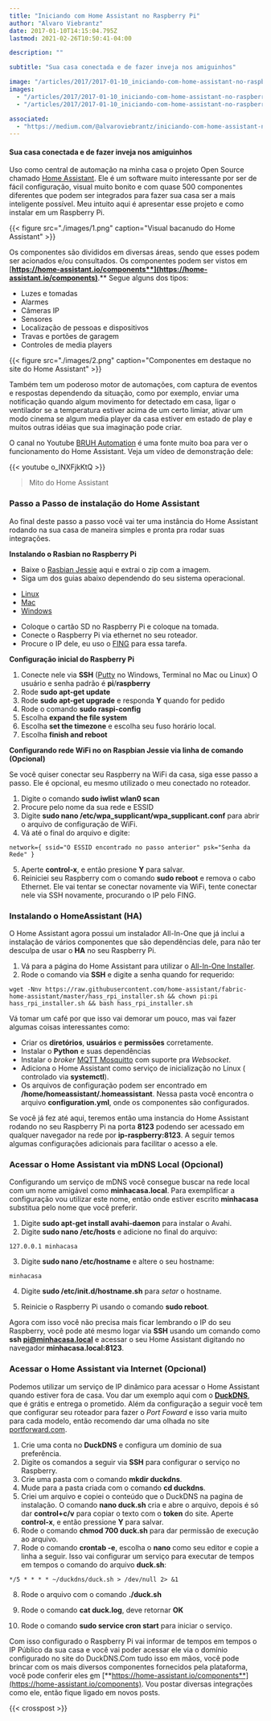 ```yaml
---
title: "Iniciando com Home Assistant no Raspberry Pi"
author: "Alvaro Viebrantz"
date: 2017-01-10T14:15:04.795Z
lastmod: 2021-02-26T10:50:41-04:00

description: ""

subtitle: "Sua casa conectada e de fazer inveja nos amiguinhos"

image: "/articles/2017/2017-01-10_iniciando-com-home-assistant-no-raspberry-pi/images/1.png"
images:
  - "/articles/2017/2017-01-10_iniciando-com-home-assistant-no-raspberry-pi/images/1.png"
  - "/articles/2017/2017-01-10_iniciando-com-home-assistant-no-raspberry-pi/images/2.png"

associated:
  - "https://medium.com/@alvaroviebrantz/iniciando-com-home-assistant-no-raspberry-pi-47d1782db664"
---
```


#### Sua casa conectada e de fazer inveja nos amiguinhos

Uso como central de automação na minha casa o projeto Open Source chamado [Home Assistant](http://home-assistant.io). Ele é um software muito interessante por ser de fácil configuração, visual muito bonito e com quase 500 componentes diferentes que podem ser integrados para fazer sua casa ser a mais inteligente possível. Meu intuito aqui é apresentar esse projeto e como instalar em um Raspberry Pi.

{{< figure src="./images/1.png" caption="Visual bacanudo do Home Assistant" >}}

Os componentes são divididos em diversas áreas, sendo que esses podem ser acionados e/ou consultados. Os componentes podem ser vistos em [**https://home-assistant.io/components**](https://home-assistant.io/components)**.** Segue alguns dos tipos:

- Luzes e tomadas
- Alarmes
- Câmeras IP
- Sensores
- Localização de pessoas e dispositivos
- Travas e portões de garagem
- Controles de media players

{{< figure src="./images/2.png" caption="Componentes em destaque no site do Home Assistant" >}}

Também tem um poderoso motor de automações, com captura de eventos e respostas dependendo da situação, como por exemplo, enviar uma notificação quando algum movimento for detectado em casa, ligar o ventilador se a temperatura estiver acima de um certo limiar, ativar um modo cinema se algum media player da casa estiver em estado de play e muitos outras idéias que sua imaginação pode criar.

O canal no Youtube [BRUH Automation](https://www.youtube.com/channel/UCLecVrux63S6aYiErxdiy4w) é uma fonte muito boa para ver o funcionamento do Home Assistant. Veja um vídeo de demonstração dele:

{{< youtube o_INXFjkKtQ >}}

> Mito do Home Assistant

### Passo a Passo de instalação do Home Assistant

Ao final deste passo a passo você vai ter uma instância do Home Assistant rodando na sua casa de maneira simples e pronta pra rodar suas integrações.

**Instalando o Rasbian no Raspberry Pi**

- Baixe o [Rasbian Jessie](https://www.raspberrypi.org/downloads/raspbian/) aqui e extrai o zip com a imagem.
- Siga um dos guias abaixo dependendo do seu sistema operacional.

* [Linux](https://www.raspberrypi.org/documentation/installation/installing-images/linux.md)
* [Mac](https://www.raspberrypi.org/documentation/installation/installing-images/mac.md)
* [Windows](https://www.raspberrypi.org/documentation/installation/installing-images/windows.md)

- Coloque o cartão SD no Raspberry Pi e coloque na tomada.
- Conecte o Raspberry Pi via ethernet no seu roteador.
- Procure o IP dele, eu uso o [FING](https://www.fing.io) para essa tarefa.

**Configuração inicial do Raspberry Pi**

1.  Conecte nele via **SSH** ([Putty](http://www.putty.org/) no Windows, Terminal no Mac ou Linux)
    O usuário e senha padrão é **pi**/**raspberry**
2.  Rode **sudo apt-get update**
3.  Rode **sudo apt-get upgrade** e responda **Y** quando for pedido
4.  Rode o comando **sudo raspi-config**
5.  Escolha **expand the file system**
6.  Escolha **set the timezone** e escolha seu fuso horário local.
7.  Escolha **finish and reboot**

**Configurando rede WiFi no on Raspbian Jessie via linha de comando (Opcional)**

Se você quiser conectar seu Raspberry na WiFi da casa, siga esse passo a passo. Ele é opcional, eu mesmo utilizado o meu conectado no roteador.

1.  Digite o comando **sudo iwlist wlan0 scan**
2.  Procure pelo nome da sua rede e ESSID
3.  Digite **sudo nano /etc/wpa_supplicant/wpa_supplicant.conf** para abrir o arquivo de configuração de WiFi.
4.  Vá até o final do arquivo e digite:

```
network={ ssid="O ESSID encontrado no passo anterior" psk="Senha da Rede" }
```

5.  Aperte **control-x**, e então presione **Y** para salvar.
6.  Reiniciei seu Raspberry com o comando **sudo reboot** e remova o cabo Ethernet. Ele vai tentar se conectar novamente via WiFi, tente conectar nele via SSH novamente, procurando o IP pelo FING.

### Instalando o HomeAssistant (HA)

O Home Assistant agora possui um instalador All-In-One que já inclui a instalação de vários componentes que são dependências dele, para não ter desculpa de usar o **HA** no seu Raspberry Pi.

1.  Vá para a página do Home Assistant para utilizar o [All-In-One Installer](https://home-assistant.io/getting-started/installation-raspberry-pi-all-in-one/).
2.  Rode o comando via **SSH** e digite a senha quando for requerido:

```
wget -Nnv https://raw.githubusercontent.com/home-assistant/fabric-home-assistant/master/hass_rpi_installer.sh && chown pi:pi hass_rpi_installer.sh && bash hass_rpi_installer.sh
```

Vá tomar um café por que isso vai demorar um pouco, mas vai fazer algumas coisas interessantes como:

- Criar os **diretórios**, **usuários** e **permissões** corretamente.
- Instalar o **Python** e suas dependências
- Instalar o _broker_ [MQTT Mosquitto](http://mosquitto.org) com suporte pra _Websocket_.
- Adiciona o Home Assistant como serviço de inicialização no Linux ( controlado via **systemctl**).
- Os arquivos de configuração podem ser encontrado em **/home/homeassistant/.homeassistant**. Nessa pasta você encontra o arquivo **configuration.yml**, onde os componentes são configurados.

Se você já fez até aqui, teremos então uma instancia do Home Assistant rodando no seu Raspberry Pi na porta **8123** podendo ser acessado em qualquer navegador na rede por **ip-raspberry:8123**. A seguir temos algumas configurações adicionais para facilitar o acesso a ele.

### Acessar o Home Assistant via mDNS Local (Opcional)

Configurando um serviço de mDNS você consegue buscar na rede local com um nome amigável como **minhacasa.local**. Para exemplificar a configuração vou utilizar este nome, então onde estiver escrito **minhacasa** substitua pelo nome que você preferir.

1.  Digite **sudo apt-get install avahi-daemon** para instalar o Avahi.
2.  Digite **sudo nano /etc/hosts** e adicione no final do arquivo:

```
127.0.0.1 minhacasa
```

3.  Digite **sudo nano /etc/hostname** e altere o seu hostname:

```
minhacasa
```

4.  Digite **sudo /etc/init.d/hostname.sh** para _setar_ o hostname.

5.  Reinicie o Raspberry Pi usando o comando **sudo reboot**.

Agora com isso você não precisa mais ficar lembrando o IP do seu Raspberry, você pode até mesmo logar via **SSH** usando um comando como **ssh pi@minhacasa.local** e acessar o seu Home Assistant digitando no navegador **minhacasa.local:8123**.

### Acessar o Home Assistant via Internet (Opcional)

Podemos utilizar um serviço de IP dinâmico para acessar o Home Assistant quando estiver fora de casa. Vou dar um exemplo aqui com o [**DuckDNS**](http://duckdns.org/), que é grátis e entrega o prometido. Além da configuração a seguir você tem que configurar seu roteador para fazer o _Port Foward_ e isso varia muito para cada modelo, então recomendo dar uma olhada no site [portforward.com](https://portforward.com).

1.  Crie uma conta no **DuckDNS** e configura um domínio de sua preferência.
2.  Digite os comandos a seguir via **SSH** para configurar o serviço no Raspberry.
3.  Crie uma pasta com o comando **mkdir duckdns**.
4.  Mude para a pasta criada com o comando **cd duckdns**.
5.  Criei um arquivo e copiei o conteúdo que o DuckDNS na pagina de instalação. O comando **nano duck.sh** cria e abre o arquivo, depois é só dar **control+c/v** para copiar o texto com o **token** do site. Aperte **control-x**, e então pressione **Y** para salvar.
6.  Rode o comando **chmod 700 duck.sh** para dar permissão de execução ao arquivo.
7.  Rode o comando **crontab -e**, escolha o **nano** como seu editor e copie a linha a seguir. Isso vai configurar um serviço para executar de tempos em tempos o comando do arquivo **duck.sh**:

```
*/5 * * * * ~/duckdns/duck.sh > /dev/null 2> &1
```

8.  Rode o arquivo com o comando **./duck.sh**

9.  Rode o comando **cat duck.log**, deve retornar **OK**

10. Rode o comando **sudo service cron start** para iniciar o serviço.

Com isso configurado o Raspberry Pi vai informar de tempos em tempos o IP Público da sua casa e você vai poder acessar ele via o domínio configurado no site do DuckDNS.Com tudo isso em mãos, você pode brincar com os mais diversos componentes fornecidos pela plataforma, você pode conferir eles [e](https://home-assistant.io/components/)m [**https://home-assistant.io/components**](https://home-assistant.io/components). Vou postar diversas integrações como ele, então fique ligado em novos posts.

{{< crosspost >}}
